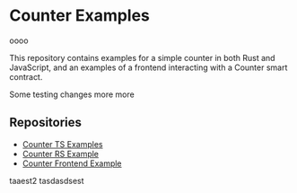 # Counter Examples

oooo

This repository contains examples for a simple counter in both Rust and JavaScript, and an examples of a frontend interacting with a Counter smart contract. 

Some testing changes more more

## Repositories

- [Counter TS Examples](contract-ts)
- [Counter RS Example](contract-rs)
- [Counter Frontend Example](frontend)

taaest2
<asdasdsub>
tasdasdsest
